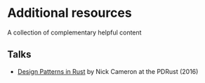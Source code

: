 # Additional resources

A collection of complementary helpful content

## Talks

- [Design Patterns in Rust](https://www.youtube.com/watch?v=Pm_oO0N5B9k) by Nick Cameron at the PDRust (2016)
